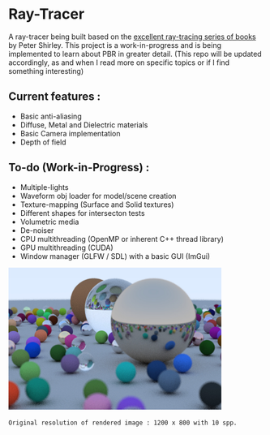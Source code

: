 # Ray-Tracer

A ray-tracer being built based on the [excellent ray-tracing series of books](https://github.com/RayTracing/raytracing.github.io) by Peter Shirley. This project is a work-in-progress and is being implemented to learn about PBR in greater detail. (This repo will be updated accordingly, as and when I read more on specific topics or if I find something interesting)

## Current features :
- Basic anti-aliasing
- Diffuse, Metal and Dielectric materials
- Basic Camera implementation
- Depth of field

## To-do (Work-in-Progress) : 
- Multiple-lights
- Waveform obj loader for model/scene creation
- Texture-mapping (Surface and Solid textures)
- Different shapes for intersecton tests
- Volumetric media
- De-noiser
- CPU multithreading (OpenMP or inherent C++ thread library)
- GPU multithreading (CUDA)
- Window manager (GLFW / SDL) with a basic GUI (ImGui)


<img src = "Ray-Tracer/Ray-Tracer/Ray-Tracer/res/Render.jpg" width = "420" height = "280">

    Original resolution of rendered image : 1200 x 800 with 10 spp. 

